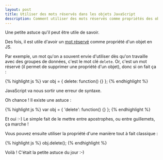 ```yaml
---
layout: post
title: Utiliser des mots réservés dans les objets JavaScript
description: Comment utiliser des mots réservés comme propriétés des objets JavaScript ?
---
```


Une petite astuce qu'il peut être utile de savoir.

Des fois, il est utile d'avoir un [mot réservé][1] comme propriété d'un objet en JS.

Par exemple, un mot qu'on a souvent envie d'utiliser dès qu'on travaille avec des groupes de données, c'est le mot clé `delete`. Or, c'est un mot réservé (il permet de supprimer une propriété d'un objet), donc si on fait ça :

{% highlight js %}
var obj = {
    delete: function() {}
};
{% endhighlight %}

JavaScript va nous sortir une erreur de syntaxe.

Oh chance ! Il existe une astuce :

{% highlight js %}
var obj = {
    'delete': function() {}
};
{% endhighlight %}

Et oui :-) Le simple fait de le mettre entre apostrophes, ou entre guillemets, ça marche !

Vous pouvez ensuite utiliser la propriété d'une manière tout à fait classique :

{% highlight js %}
obj.delete();
{% endhighlight %}

Voilà ! C'était la petite astuce du jour :-)

   [1]: http://es5.github.com/#x7.6.1

